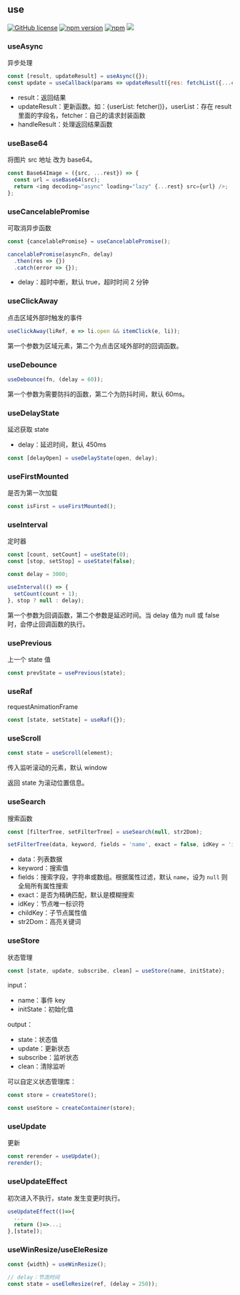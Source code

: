 ## use

[![GitHub license](https://img.shields.io/badge/license-MIT-blue.svg)](https://github.com/ahyiru/use/blob/develop/LICENSE)
[![npm version](https://img.shields.io/npm/v/@huxy/use.svg)](https://www.npmjs.com/package/@huxy/use)
[![npm](https://img.shields.io/npm/dt/@huxy/use)](https://www.npmjs.com/package/@huxy/use)
[![](https://img.shields.io/badge/blog-ihuxy-blue.svg)](http://ihuxy.com/)

### useAsync

异步处理

```javascript
const [result, updateResult] = useAsync({});
const update = useCallback(params => updateResult({res: fetchList({...commonParams, ...params})}, handleResult), []);
```

- result：返回结果
- updateResult：更新函数。如：{userList: fetcher()}，userList：存在 result 里面的字段名，fetcher：自己的请求封装函数
- handleResult：处理返回结果函数

### useBase64

将图片 src 地址 改为 base64。

```javascript
const Base64Image = ({src, ...rest}) => {
  const url = useBase64(src);
  return <img decoding="async" loading="lazy" {...rest} src={url} />;
};
```


### useCancelablePromise

可取消异步函数

```javascript
const {cancelablePromise} = useCancelablePromise();

cancelablePromise(asyncFn, delay)
  .then(res => {})
  .catch(error => {});
```

- delay：超时中断，默认 true，超时时间 2 分钟

### useClickAway

点击区域外部时触发的事件

```javascript
useClickAway(liRef, e => li.open && itemClick(e, li));
```

第一个参数为区域元素，第二个为点击区域外部时的回调函数。

### useDebounce

```javascript
useDebounce(fn, (delay = 60));
```

第一个参数为需要防抖的函数，第二个为防抖时间，默认 60ms。

### useDelayState

延迟获取 state

- delay：延迟时间，默认 450ms

```javascript
const [delayOpen] = useDelayState(open, delay);
```

### useFirstMounted

是否为第一次加载

```javascript
const isFirst = useFirstMounted();
```

### useInterval

定时器

```javascript
const [count, setCount] = useState(0);
const [stop, setStop] = useState(false);

const delay = 3000;

useInterval(() => {
  setCount(count + 1);
}, stop ? null : delay);
```

第一个参数为回调函数，第二个参数是延迟时间。当 delay 值为 null 或 false 时，会停止回调函数的执行。

### usePrevious

上一个 state 值

```javascript
const prevState = usePrevious(state);
```

### useRaf

requestAnimationFrame

```javascript
const [state, setState] = useRaf({});
```

### useScroll

```javascript
const state = useScroll(element);
```

传入监听滚动的元素，默认 window

返回 state 为滚动位置信息。

### useSearch

搜索函数

```javascript
const [filterTree, setFilterTree] = useSearch(null, str2Dom);

setFilterTree(data, keyword, fields = 'name', exact = false, idKey = 'id', childKey = 'children');
```

- data：列表数据
- keyword：搜索值
- fields：搜索字段，字符串或数组。根据属性过滤，默认 `name`，设为 `null` 则全局所有属性搜索
- exact：是否为精确匹配，默认是模糊搜索
- idKey：节点唯一标识符
- childKey：子节点属性值
- str2Dom：高亮关键词

### useStore

状态管理

```javascript
const [state, update, subscribe, clean] = useStore(name, initState);
```

input：

- name：事件 key
- initState：初始化值

output：

- state：状态值
- update：更新状态
- subscribe：监听状态
- clean：清除监听

可以自定义状态管理库：

```javascript
const store = createStore();

const useStore = createContainer(store);
```

### useUpdate

更新

```javascript
const rerender = useUpdate();
rerender();
```

### useUpdateEffect

初次进入不执行，state 发生变更时执行。

```javascript
useUpdateEffect(()=>{
  ...
  return ()=>...;
},[state]);

```

### useWinResize/useEleResize

```javascript
const {width} = useWinResize();

// delay：节流时间
const state = useEleResize(ref, (delay = 250));
```
